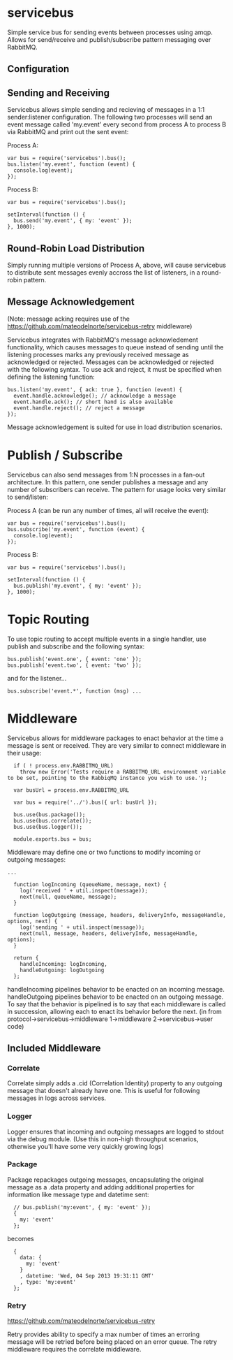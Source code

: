 # servicebus

  Simple service bus for sending events between processes using amqp. Allows for send/receive and publish/subscribe pattern messaging over RabbitMQ.  

## Configuration

## Sending and Receiving

  Servicebus allows simple sending and recieving of messages in a 1:1 sender:listener configuration. The following two processes will send an event message called 'my.event' every second from process A to process B via RabbitMQ and print out the sent event:

  Process A:
    
    var bus = require('servicebus').bus();
    bus.listen('my.event', function (event) {
      console.log(event);
    });

  Process B:
    
    var bus = require('servicebus').bus();
    
    setInterval(function () {
      bus.send('my.event', { my: 'event' });
    }, 1000);
  
## Round-Robin Load Distribution

  Simply running multiple versions of Process A, above, will cause servicebus to distribute sent messages evenly accross the list of listeners, in a round-robin pattern. 

## Message Acknowledgement

  (Note: message acking requires use of the https://github.com/mateodelnorte/servicebus-retry middleware)

  Servicebus integrates with RabbitMQ's message acknowledement functionality, which causes messages to queue instead of sending until the listening processes marks any previously received message as acknowledged or rejected. Messages can be acknowledged or rejected with the following syntax. To use ack and reject, it must be specified when defining the listening function: 

    bus.listen('my.event', { ack: true }, function (event) {
      event.handle.acknowledge(); // acknowledge a message
      event.handle.ack(); // short hand is also available
      event.handle.reject(); // reject a message
    });

  Message acknowledgement is suited for use in load distribution scenarios. 

# Publish / Subscribe

  Servicebus can also send messages from 1:N processes in a fan-out architecture. In this pattern, one sender publishes a message and any number of subscribers can receive. The pattern for usage looks very similar to send/listen:

  Process A (can be run any number of times, all will receive the event):
    
    var bus = require('servicebus').bus();
    bus.subscribe('my.event', function (event) {
      console.log(event);
    });

  Process B:
    
    var bus = require('servicebus').bus();
    
    setInterval(function () {
      bus.publish('my.event', { my: 'event' });
    }, 1000);
    
# Topic Routing

  To use topic routing to accept multiple events in a single handler, use publish and subscribe and the following syntax:
  
  ```
  bus.publish('event.one', { event: 'one' });
  bus.publish('event.two', { event: 'two' });
  ```
  and for the listener...
  ```
  bus.subscribe('event.*', function (msg) ...
  ```

# Middleware

Servicebus allows for middleware packages to enact behavior at the time a message is sent or received. They are very similar to connect middleware in their usage: 

```
  if ( ! process.env.RABBITMQ_URL)
    throw new Error('Tests require a RABBITMQ_URL environment variable to be set, pointing to the RabbiqMQ instance you wish to use.');

  var busUrl = process.env.RABBITMQ_URL

  var bus = require('../').bus({ url: busUrl });

  bus.use(bus.package());
  bus.use(bus.correlate());
  bus.use(bus.logger());

  module.exports.bus = bus;
```

 Middleware may define one or two functions to modify incoming or outgoing messages:

```
...

  function logIncoming (queueName, message, next) {
    log('received ' + util.inspect(message));
    next(null, queueName, message);
  }

  function logOutgoing (message, headers, deliveryInfo, messageHandle, options, next) {    
    log('sending ' + util.inspect(message));
    next(null, message, headers, deliveryInfo, messageHandle, options);
  }

  return {
    handleIncoming: logIncoming,
    handleOutgoing: logOutgoing
  };
```

handleIncoming pipelines behavior to be enacted on an incoming message. handleOutgoing pipelines behavior to be enacted on an outgoing message. To say that the behavior is pipelined is to say that each middleware is called in succession, allowing each to enact its behavior before the next. (in from protocol->servicebus->middleware 1->middleware 2->servicebus->user code)

## Included Middleware

### Correlate

Correlate simply adds a .cid (Correlation Identity) property to any outgoing message that doesn't already have one. This is useful for following messages in logs across services.

### Logger

Logger ensures that incoming and outgoing messages are logged to stdout via the debug module. (Use this in non-high throughput scenarios, otherwise you'll have some very quickly growing logs)

### Package

Package repackages outgoing messages, encapsulating the original message as a .data property and adding additional properties for information like message type and datetime sent: 

```
  // bus.publish('my:event', { my: 'event' });
  {
    my: 'event'
  };
```
becomes
```
  {
    data: {
      my: 'event'
    }
    , datetime: 'Wed, 04 Sep 2013 19:31:11 GMT'
    , type: 'my:event'
  };
```

### Retry

https://github.com/mateodelnorte/servicebus-retry

Retry provides ability to specify a max number of times an erroring message will be retried before being placed on an error queue. The retry middleware requires the correlate middleware. 
